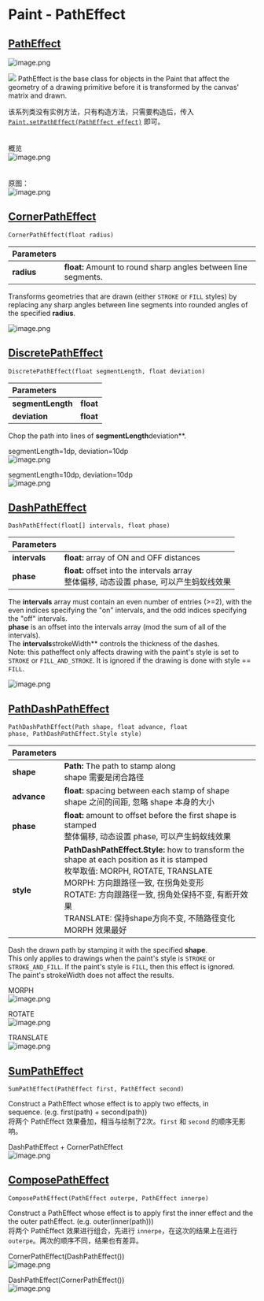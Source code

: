 # Paint - PathEffect

## [PathEffect](https://developer.android.com/reference/android/graphics/PathEffect)
![image.png](https://cdn.nlark.com/yuque/0/2019/png/213107/1548579568831-bf7d832a-ddea-454c-8350-386b76af74a3.png#align=left&display=inline&height=249&linkTarget=_blank&name=image.png&originHeight=249&originWidth=880&size=30178&width=880)

![](https://cdn.nlark.com/yuque/__puml/f3ada39830efe6e2c38436dcd8286e73.svg#card=puml&code=%40startuml%0Ahide%20member%0A%0APathEffect%20%3C%7C--%20CornerPathEffect%0APathEffect%20%3C%7C--%20DiscretePathEffect%0APathEffect%20%3C%7C--%20DashPathEffect%0APathEffect%20%3C%7C--%20PathDashPathEffect%0APathEffect%20%3C%7C--%20SumPathEffect%0APathEffect%20%3C%7C--%20ComposePathEffect%0A%0A%40enduml)
PathEffect is the base class for objects in the Paint that affect the geometry of a drawing primitive before it is transformed by the canvas' matrix and drawn.

该系列类没有实例方法，只有构造方法，只需要构造后，传入 [`Paint.setPathEffect(PathEffect effect)`](https://developer.android.com/reference/android/graphics/Paint#setPathEffect(android.graphics.PathEffect)) 即可。<br /><br /><br />概览<br />![image.png](https://cdn.nlark.com/yuque/0/2019/png/213107/1548665707764-5caa4d1e-7fe9-4ea5-bddf-9b7b087174f3.png#align=left&display=inline&height=504&linkTarget=_blank&name=image.png&originHeight=2017&originWidth=1080&size=1042010&width=270)<br /><br /><br />原图：<br />![image.png](https://cdn.nlark.com/yuque/0/2019/png/213107/1548664856505-a139f90f-0de1-48c4-9717-b134cc61fa8b.png#align=left&display=inline&height=150&linkTarget=_blank&name=image.png&originHeight=300&originWidth=1080&size=45973&width=540)

## [CornerPathEffect](https://developer.android.com/reference/android/graphics/CornerPathEffect)

`CornerPathEffect(float radius)`

| Parameters |  |
| :--- | --- |
| **radius** | **float:** Amount to round sharp angles between line segments. |

Transforms geometries that are drawn (either `STROKE` or `FILL` styles) by replacing any sharp angles between line segments into rounded angles of the specified **radius**.

![image.png](https://cdn.nlark.com/yuque/0/2019/png/213107/1548664821721-0bef4903-c4cb-4240-8fd1-39cc76d4d48d.png#align=left&display=inline&height=150&linkTarget=_blank&name=image.png&originHeight=300&originWidth=1080&size=43588&width=540)

## [DiscretePathEffect](https://developer.android.com/reference/android/graphics/DiscretePathEffect)

`DiscretePathEffect(float segmentLength, float deviation)`

| Parameters |  |
| :--- | --- |
| **segmentLength** | **float** |
| **deviation** | **float** |

Chop the path into lines of **segmentLength**deviation**.

segmentLength=1dp, deviation=10dp<br />![image.png](https://cdn.nlark.com/yuque/0/2019/png/213107/1548664847652-9048d9d9-b1d2-4630-a182-6ed2a7ebf2c6.png#align=left&display=inline&height=150&linkTarget=_blank&name=image.png&originHeight=300&originWidth=1080&size=56415&width=540)

segmentLength=10dp, deviation=10dp<br />![image.png](https://cdn.nlark.com/yuque/0/2019/png/213107/1548665357252-355f91c4-c206-41c4-92b9-7288f26eefca.png#align=left&display=inline&height=150&linkTarget=_blank&name=image.png&originHeight=300&originWidth=1080&size=46523&width=540)

## [DashPathEffect](https://developer.android.com/reference/android/graphics/DashPathEffect)

`DashPathEffect(float[] intervals, float phase)`

| Parameters |  |
| :--- | --- |
| **intervals** | **float:** array of ON and OFF distances |
| **phase** | **float:** offset into the intervals array<br />整体偏移, 动态设置 phase, 可以产生蚂蚁线效果 |

The **intervals** array must contain an even number of entries (>=2), with the even indices specifying the "on" intervals, and the odd indices specifying the "off" intervals.<br />**phase** is an offset into the intervals array (mod the sum of all of the intervals).<br />The **intervals**strokeWidth** controls the thickness of the dashes.<br />Note: this patheffect only affects drawing with the paint's style is set to `STROKE` or `FILL_AND_STROKE`. It is ignored if the drawing is done with style == `FILL`.

![image.png](https://cdn.nlark.com/yuque/0/2019/png/213107/1548664840712-890d0f87-11ab-46d8-bc01-c6ba191a6499.png#align=left&display=inline&height=150&linkTarget=_blank&name=image.png&originHeight=300&originWidth=1080&size=38766&width=540)

## [PathDashPathEffect](https://developer.android.com/reference/android/graphics/PathDashPathEffect)
`PathDashPathEffect(Path shape, float advance, float phase, PathDashPathEffect.Style style)`

| Parameters |  |
| :--- | --- |
| **shape** | **Path:** The path to stamp along<br />shape 需要是闭合路径 |
| **advance** | **float:** spacing between each stamp of shape<br />shape 之间的间距, 忽略 shape 本身的大小 |
| **phase** | **float:** amount to offset before the first shape is stamped<br />整体偏移, 动态设置 phase, 可以产生蚂蚁线效果 |
| **style** | **PathDashPathEffect.Style:** how to transform the shape at each position as it is stamped<br />枚举取值: MORPH, ROTATE, TRANSLATE<br />MORPH: 方向跟路径一致, 在拐角处变形<br />ROTATE: 方向跟路径一致, 拐角处保持不变, 有断开效果<br />TRANSLATE: 保持shape方向不变, 不随路径变化<br />MORPH 效果最好 |

Dash the drawn path by stamping it with the specified **shape**.<br />This only applies to drawings when the paint's style is `STROKE` or `STROKE_AND_FILL`. If the paint's style is `FILL`, then this effect is ignored.<br />The paint's strokeWidth does not affect the results.

MORPH<br />![image.png](https://cdn.nlark.com/yuque/0/2019/png/213107/1548664863639-b6587959-3e9d-4e50-a888-f85fd2dabf64.png#align=left&display=inline&height=150&linkTarget=_blank&name=image.png&originHeight=300&originWidth=1080&size=48222&width=540)

ROTATE<br />![image.png](https://cdn.nlark.com/yuque/0/2019/png/213107/1548665180875-2eb31e84-0ab5-4170-81e5-d2b055f65e37.png#align=left&display=inline&height=150&linkTarget=_blank&name=image.png&originHeight=300&originWidth=1080&size=50052&width=540)

TRANSLATE<br />![image.png](https://cdn.nlark.com/yuque/0/2019/png/213107/1548665231423-1a75ec1c-4acc-4c46-a443-42d323d49feb.png#align=left&display=inline&height=150&linkTarget=_blank&name=image.png&originHeight=300&originWidth=1080&size=19438&width=540)

## [SumPathEffect](https://developer.android.com/reference/android/graphics/SumPathEffect)

`SumPathEffect(PathEffect first, PathEffect second)`

Construct a PathEffect whose effect is to apply two effects, in sequence. (e.g. first(path) + second(path))<br />将两个 PathEffect 效果叠加，相当与绘制了2次。`first` 和 `second` 的顺序无影响。

DashPathEffect + CornerPathEffect<br />![image.png](https://cdn.nlark.com/yuque/0/2019/png/213107/1548664900532-2e9fd4b6-7fc1-4848-a681-a969117be4ee.png#align=left&display=inline&height=150&linkTarget=_blank&name=image.png&originHeight=300&originWidth=1080&size=36808&width=540)

## [ComposePathEffect](https://developer.android.com/reference/android/graphics/ComposePathEffect)

`ComposePathEffect(PathEffect outerpe, PathEffect innerpe)`

Construct a PathEffect whose effect is to apply first the inner effect and the the outer pathEffect. (e.g. outer(inner(path)))<br />将两个 PathEffect 效果进行组合，先进行 `innerpe`，在这次的结果上在进行 `outerpe`。两次的顺序不同，结果也有差异。

CornerPathEffect(DashPathEffect())<br />![image.png](https://cdn.nlark.com/yuque/0/2019/png/213107/1548664879647-bbd915aa-ac5c-4b69-9e3c-b75c718975c1.png#align=left&display=inline&height=150&linkTarget=_blank&name=image.png&originHeight=300&originWidth=1080&size=36885&width=540)

DashPathEffect(CornerPathEffect())<br />![image.png](https://cdn.nlark.com/yuque/0/2019/png/213107/1548665104086-5734d060-769c-452a-9e7e-8dcb0bad5068.png#align=left&display=inline&height=150&linkTarget=_blank&name=image.png&originHeight=300&originWidth=1080&size=39044&width=540)
